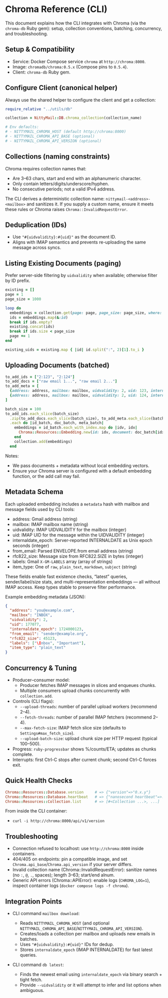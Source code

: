 # Chroma Reference (CLI)

This document explains how the CLI integrates with Chroma (via the `chroma-db` Ruby gem): setup, collection conventions, batching, concurrency, and troubleshooting.

## Setup & Compatibility

- Service: Docker Compose service `chroma` at `http://chroma:8000`.
- Image: `chromadb/chroma:0.5.x` (Compose pins to `0.5.4`).
- Client: `chroma-db` Ruby gem.

## Configure Client (canonical helper)

Always use the shared helper to configure the client and get a collection:

```ruby
require_relative "../utils/db"

collection = NittyMail::DB.chroma_collection(collection_name)

# Env defaults:
# - NITTYMAIL_CHROMA_HOST (default http://chroma:8000)
# - NITTYMAIL_CHROMA_API_BASE (optional)
# - NITTYMAIL_CHROMA_API_VERSION (optional)
```

## Collections (naming constraints)

Chroma requires collection names that:
- Are 3–63 chars, start and end with an alphanumeric character.
- Only contain letters/digits/underscore/hyphen.
- No consecutive periods; not a valid IPv4 address.

The CLI derives a deterministic collection name: `nittymail-<address>-<mailbox>` and sanitizes it. If you supply a custom name, ensure it meets these rules or Chroma raises `Chroma::InvalidRequestError`.

## Deduplication (IDs)

- Use `"#{uidvalidity}:#{uid}"` as the document ID.
- Aligns with IMAP semantics and prevents re-uploading the same message across syncs.

## Listing Existing Documents (paging)

Prefer server-side filtering by `uidvalidity` when available; otherwise filter by ID prefix.

```ruby
existing = []
page = 1
page_size = 1000

loop do
  embeddings = collection.get(page: page, page_size: page_size, where: { uidvalidity: uidvalidity })
  ids = embeddings.map(&:id)
  break if ids.empty?
  existing.concat(ids)
  break if ids.size < page_size
  page += 1
end

existing_uids = existing.map { |id| id.split(":", 2)[1].to_i }
```

## Uploading Documents (batched)

```ruby
to_add_ids = ["2:123", "2:124"]
to_add_docs = ["raw email 1...", "raw email 2..."]
to_add_meta = [
  {address: address, mailbox: mailbox, uidvalidity: 2, uid: 123, internaldate_epoch: 1_724_000_000},
  {address: address, mailbox: mailbox, uidvalidity: 2, uid: 124, internaldate_epoch: 1_724_000_123}
]

batch_size = 100
to_add_ids.each_slice(batch_size)
  .zip(to_add_docs.each_slice(batch_size), to_add_meta.each_slice(batch_size))
  .each do |id_batch, doc_batch, meta_batch|
    embeddings = id_batch.each_with_index.map do |idv, idx|
      Chroma::Resources::Embedding.new(id: idv, document: doc_batch[idx], metadata: meta_batch[idx])
    end
    collection.add(embeddings)
  end
```

Notes:
- We pass documents + metadata without local embedding vectors.
- Ensure your Chroma server is configured with a default embedding function, or the add call may fail.

## Metadata Schema

Each uploaded embedding includes a `metadata` hash with mailbox and message fields used by CLI tools:

- address: Gmail address (string)
- mailbox: IMAP mailbox name (string)
- uidvalidity: IMAP UIDVALIDITY for the mailbox (integer)
- uid: IMAP UID for the message within the UIDVALIDITY (integer)
- internaldate_epoch: Server-reported INTERNALDATE as Unix epoch seconds (integer)
- from_email: Parsed ENVELOPE.from email address (string)
- rfc822_size: Message size from RFC822.SIZE in bytes (integer)
- labels: Gmail `X-GM-LABELS` array (array of strings)
- item_type: One of `raw`, `plain_text`, `markdown`, `subject` (string)

These fields enable fast existence checks, “latest” queries, sender/label/size stats, and multi-representation embeddings — all without IMAP access. Keep types stable to preserve filter performance.

Example embedding metadata (JSON):

```json
{
  "address": "you@example.com",
  "mailbox": "INBOX",
  "uidvalidity": 2,
  "uid": 177077,
  "internaldate_epoch": 1724000123,
  "from_email": "sender@example.org",
  "rfc822_size": 45123,
  "labels": ["\Inbox", "Important"],
  "item_type": "plain_text"
}
```


## Concurrency & Tuning

- Producer–consumer model:
  - Producer fetches IMAP messages in slices and enqueues chunks.
  - Multiple consumers upload chunks concurrently with `collection.add`.
- Controls (CLI flags):
  - `--upload-threads`: number of parallel upload workers (recommend 2–4).
  - `--fetch-threads`: number of parallel IMAP fetchers (recommend 2–4).
  - `--max-fetch-size`: IMAP fetch slice size (defaults to `Settings#max_fetch_size`).
  - `--upload-batch-size`: upload chunk size per HTTP request (typical 100–500).
- Progress: `ruby-progressbar` shows %/counts/ETA; updates as chunks complete.
- Interrupts: first Ctrl-C stops after current chunk; second Ctrl-C forces exit.

## Quick Health Checks

```ruby
Chroma::Resources::Database.version     # => {"version"=>"0.x.y"}
Chroma::Resources::Database.heartbeat   # => {"nanosecond heartbeat"=>...}
Chroma::Resources::Collection.list      # => [#<Collection ...>, ...]
```

From inside the CLI container:
- `curl -i http://chroma:8000/api/v1/version`

## Troubleshooting

- Connection refused to localhost: use `http://chroma:8000` inside containers.
- 404/405 on endpoints: pin a compatible image, and set `Chroma.api_base`/`Chroma.api_version` if your server differs.
- Invalid collection name (Chroma::InvalidRequestError): sanitize names (no `:`, `@`, `.`, spaces); length 3–63; start/end alnum.
- Generic API errors (Chroma::APIError): enable logs (`CHROMA_LOG=1`), inspect container logs (`docker compose logs -f chroma`).

## Integration Points

- CLI command `mailbox download`:
  - Reads `NITTYMAIL_CHROMA_HOST` (and optional `NITTYMAIL_CHROMA_API_BASE`/`NITTYMAIL_CHROMA_API_VERSION`).
  - Creates/loads a collection per mailbox and uploads new emails in batches.
  - Uses `"#{uidvalidity}:#{uid}"` IDs for dedup.
  - Stores `internaldate_epoch` (IMAP INTERNALDATE) for fast latest queries.

- CLI command `db latest`:
  - Finds the newest email using `internaldate_epoch` via binary search + tight fetch.
  - Provide `--uidvalidity` or it will attempt to infer and list options when ambiguous.

